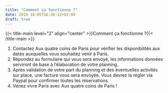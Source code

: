 ```yaml
---
title: "Comment ça fonctionne ?"
date: 2018-10-05T16:36:12+02:00
draft: true
---
```


{{< title-main level="2" align="center" >}}Comment ça fonctionne ?{{< /title-main >}}

1. Contactez Aux quatre coins de Paris pour vérifier les disponibilités aux dates auxquelles vous souhaitez venir à Paris.
2. Répondez au formulaire qui vous sera envoyé, les informations données serviront de base à l’élaboration de votre planning.
3. Après validation de votre part du planning et des éventuelles activités sur place, une facture vous sera envoyée. Vous devrez la régler via Paypal pour confirmer toutes les réservations.
4. Venez vivre Paris avec Aux quatre coins de Paris !
